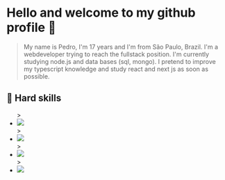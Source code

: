 # Hello and welcome to my github profile 👋
> My name is Pedro, I'm 17 years and I'm from São Paulo, Brazil. I'm a webdeveloper trying to reach the fullstack position. I'm currently studying node.js and data bases (sql, mongo). I pretend to improve my typescript knowledge and study react and next js as soon as possible.

## 🔨 Hard skills
<ul>
  > <li><img src="https://img.shields.io/badge/HTML5-111111?style=for-the-badge&logo=html5&logoColor=FF8400"></li>
  > <li><img src="https://img.shields.io/badge/CSS3-111111?style=for-the-badge&logo=css3&logoColor=0066FF"></li>
  > <li><img src="https://img.shields.io/badge/Sass-111111?style=for-the-badge&logo=sass&logoColor=CC6699"></li>
  > <li><img src="https://img.shields.io/badge/Javascript-111111?style=for-the-badge&logo=javascript&logoColor=FFFF00"></li>
</ul>
